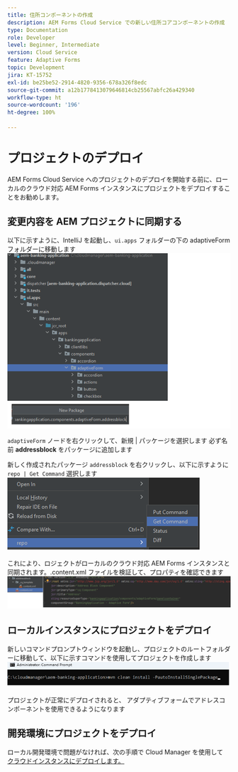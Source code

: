 ```yaml
---
title: 住所コンポーネントの作成
description: AEM Forms Cloud Service での新しい住所コアコンポーネントの作成
type: Documentation
role: Developer
level: Beginner, Intermediate
version: Cloud Service
feature: Adaptive Forms
topic: Development
jira: KT-15752
exl-id: be25be52-2914-4820-9356-678a326f8edc
source-git-commit: a12b1778413079646814cb25567abfc26a429340
workflow-type: ht
source-wordcount: '196'
ht-degree: 100%

---
```


# プロジェクトのデプロイ

AEM Forms Cloud Service へのプロジェクトのデプロイを開始する前に、ローカルのクラウド対応 AEM Forms インスタンスにプロジェクトをデプロイすることをお勧めします。

## 変更内容を AEM プロジェクトに同期する

以下に示すように、IntelliJ を起動し、``ui.apps`` フォルダーの下の adaptiveForm フォルダーに移動します
![intellij](assets/intellij.png)

``adaptiveForm`` ノードを右クリックして、新規 | パッケージを選択します
必ず名前 **addressblock** をパッケージに追加します

新しく作成されたパッケージ ``addressblock`` を右クリックし、以下に示すように ``repo | Get Command`` 選択します
![repo-sync](assets/sync-repo.png)

これにより、ロジェクトがローカルのクラウド対応 AEM Forms インスタンスと同期されます。.content.xml ファイルを検証して、プロパティを確認できます
![after-sync](assets/after-sync.png)

## ローカルインスタンスにプロジェクトをデプロイ

新しいコマンドプロンプトウィンドウを起動し、プロジェクトのルートフォルダーに移動して、以下に示すコマンドを使用してプロジェクトを作成します
![deploy](assets/build-project.png)

プロジェクトが正常にデプロイされると、
アダプティブフォームでアドレスコンポーネントを使用できるようになります

## 開発環境にプロジェクトをデプロイ

ローカル開発環境で問題がなければ、次の手順で Cloud Manager を使用して [クラウドインスタンスにデプロイします。](https://experienceleague.adobe.com/ja/docs/experience-manager-learn/cloud-service/forms/developing-for-cloud-service/push-project-to-cloud-manager-git)
